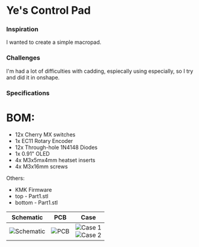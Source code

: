 # Ye's Control Pad

### Inspiration

I wanted to create a simple macropad. 

### Challenges

I'm had a lot of difficulties with cadding, espiecally using especially, so I try and did it in onshape.

### Specifications

# BOM:
- 12x Cherry MX switches
- 1x EC11 Rotary Encoder
- 12x Through-hole 1N4148 Diodes
- 1x 0.91" OLED
- 4x M3x5mx4mm heatset inserts
- 4x M3x16mm screws

Others:
- KMK Firmware
- top - Part1.stl
- bottom - Part1.stl

| Schematic | PCB | Case |
|:---------:|:---:|:----:|
| ![Schematic](https://cdn.hack.pet/slackcdn/d6bbee747295aac47d330b504d2ecc91.png) | ![PCB](https://cdn.hackclubber.dev/slackcdn/f648a14f2d49a2d76582e51a1c6a759a.png) | ![Case 1](https://cdn.hackclubber.dev/slackcdn/58501f8ad9018c79f5e9bd01f7fb4b7b.png) <br> ![Case 2](https://cdn.hackclubber.dev/slackcdn/35ad97b5b1ad24de3e2c90ca55275f93.png) |
